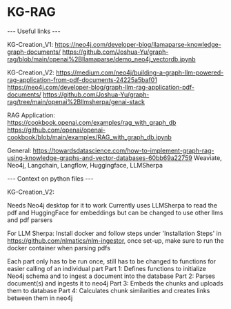 # KG-RAG

--- Useful links ---

KG-Creation_V1:
https://neo4j.com/developer-blog/llamaparse-knowledge-graph-documents/
https://github.com/Joshua-Yu/graph-rag/blob/main/openai%2Bllamaparse/demo_neo4j_vectordb.ipynb

KG-Creation_V2:
https://medium.com/neo4j/building-a-graph-llm-powered-rag-application-from-pdf-documents-24225a5baf01
https://neo4j.com/developer-blog/graph-llm-rag-application-pdf-documents/
https://github.com/Joshua-Yu/graph-rag/tree/main/openai%2Bllmsherpa/genai-stack

RAG Application:
https://cookbook.openai.com/examples/rag_with_graph_db
https://github.com/openai/openai-cookbook/blob/main/examples/RAG_with_graph_db.ipynb

General:
https://towardsdatascience.com/how-to-implement-graph-rag-using-knowledge-graphs-and-vector-databases-60bb69a22759
Weaviate, Neo4j, Langchain, Langflow, Huggingface, LLMSherpa

--- Context on python files ---

KG-Creation_V2:

Needs Neo4j desktop for it to work
Currently uses LLMSherpa to read the pdf and HuggingFace for embeddings but can be changed to use other llms and pdf parsers

For LLM Sherpa: Install docker and follow steps under 'Installation Steps' in https://github.com/nlmatics/nlm-ingestor, once set-up, make sure to run the docker container when parsing pdfs

Each part only has to be run once, still has to be changed to functions for easier calling of an individual part
Part 1: Defines functions to initialize Neo4j schema and to ingest a document into the database
Part 2: Parses document(s) and ingests it to neo4j
Part 3: Embeds the chunks and uploads them to database
Part 4: Calculates chunk similarities and creates links between them in neo4j
